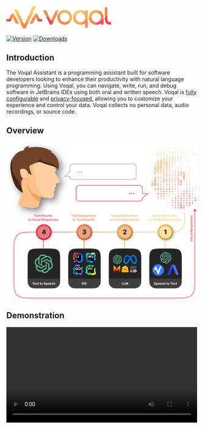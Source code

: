 <img src='.github/media/logo-horizontal-text.svg' width='275'>

[![Version](https://img.shields.io/jetbrains/plugin/v/23086-voqal-assistant.svg)](https://plugins.jetbrains.com/plugin/23086-voqal-assistant)
[![Downloads](https://img.shields.io/jetbrains/plugin/d/23086-voqal-assistant.svg)](https://plugins.jetbrains.com/plugin/23086-voqal-assistant)

## Introduction

<!-- Plugin description -->

The Voqal Assistant is a programming assistant built for software developers looking to enhance their productivity with
natural language programming. Using Voqal, you can navigate, write, run, and debug software in JetBrains IDEs using both
oral and written speech. Voqal is [fully configurable](https://docs.voqal.dev/prompting/overview)
and [privacy-focused](https://docs.voqal.dev/privacy), allowing you to customize your experience and control your
data. Voqal collects no personal data, audio recordings, or source code.

<!-- Plugin description end -->

## Overview

<img src='.github/media/fully_configurable.svg' width='600'>

## Demonstration

<video src="https://github.com/voqal/voqal/assets/150201955/43b6dc68-e691-400c-81f2-0fb28c90fceb" width="500" />
